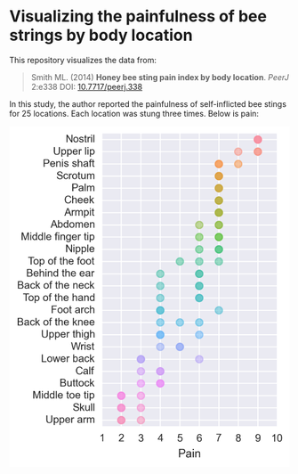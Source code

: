 # Visualizing the painfulness of bee strings by body location

This repository visualizes the data from:

> Smith ML. (2014) **Honey bee sting pain index by body location**. *PeerJ* 2:e338 DOI: [10.7717/peerj.338](https://dx.doi.org/10.7717/peerj.338)

In this study, the author reported the painfulness of self-inflicted bee stings for 25 locations. Each location was stung three times. Below is pain:

![](figure/locations.png?raw=true)

